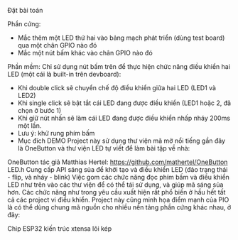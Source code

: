 Đặt bài toán

Phần cứng: 
- Mắc thêm một LED thứ hai vào bảng mạch phát triển (dùng test board) qua một chân GPIO nào đó
- Mắc một nút bấm khác vào chân GPIO nào đó

Phần mềm: Chỉ sử dụng nút bấm trên để thực hiện chức năng điều khiển hai LED (một cái là built-in trên devboard):
- Khi double click sẽ chuyển chế độ điều khiển giữa hai LED (LED1 và LED2)
- Khi single click sẽ bật tắt cái LED đang được điều khiển (LED1 hoặc 2, đã chọn ở bước 1)
- Khi giữ nút nhấn sẽ làm cái LED đang được điều khiển nhấp nháy 200ms một lần.
- Lưu ý: khử rung phím bấm
- Mục đích DEMO Project này sử dụng thư viện mã mở nổi tiếng gần đây là OneButton và thư viện LED tự viết để làm bài tập về nhà:

OneButton tác giả Matthias Hertel: https://github.com/mathertel/OneButton LED.h Cung cấp API sáng sủa để khởi tạo và điều khiển LED (đảo trạng thái - flip, và nháy - blink) Việc gom các chức năng đọc phím bấm và điều khiển LED như trên vào các thư viện để có thể tái sử dụng, và giúp mã sáng sủa hơn. Các chức năng như trong yêu cầu xuất hiện rất phổ biến ở hầu hết tất cả các project vi điều khiển. Project này cũng minh họa điểm mạnh của PIO là có thể dùng chung mã nguồn cho nhiều nền tảng phần cứng khác nhau, ở đây:

Chip ESP32 kiến trúc xtensa lõi kép
